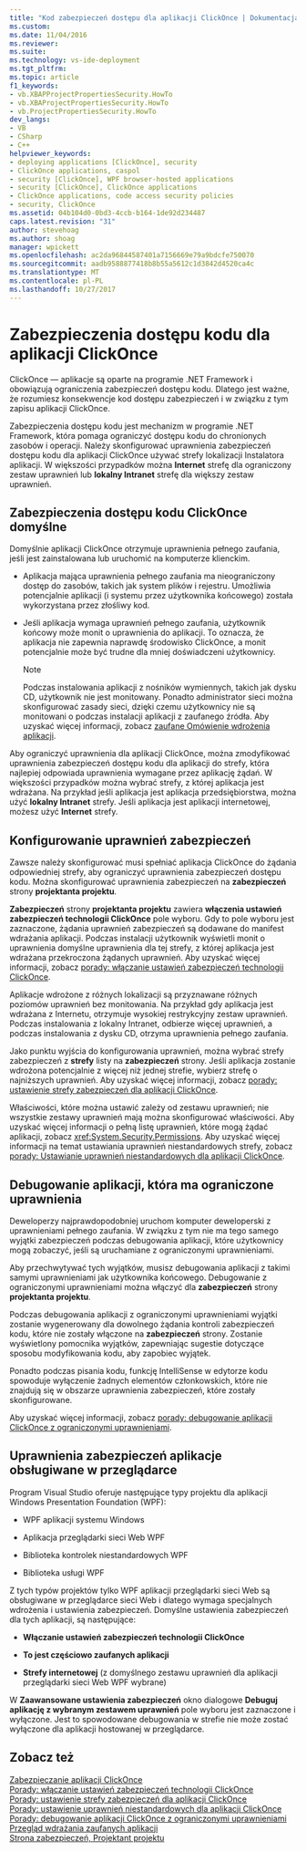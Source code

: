 ```yaml
---
title: "Kod zabezpieczeń dostępu dla aplikacji ClickOnce | Dokumentacja firmy Microsoft"
ms.custom: 
ms.date: 11/04/2016
ms.reviewer: 
ms.suite: 
ms.technology: vs-ide-deployment
ms.tgt_pltfrm: 
ms.topic: article
f1_keywords:
- vb.XBAPProjectPropertiesSecurity.HowTo
- vb.XBAProjectPropertiesSecurity.HowTo
- vb.ProjectPropertiesSecurity.HowTo
dev_langs:
- VB
- CSharp
- C++
helpviewer_keywords:
- deploying applications [ClickOnce], security
- ClickOnce applications, caspol
- security [ClickOnce], WPF browser-hosted applications
- security [ClickOnce], ClickOnce applications
- ClickOnce applications, code access security policies
- security, ClickOnce
ms.assetid: 04b104d0-0bd3-4ccb-b164-1de92d234487
caps.latest.revision: "31"
author: stevehoag
ms.author: shoag
manager: wpickett
ms.openlocfilehash: ac2da96844587401a7156669e79a9bdcfe750070
ms.sourcegitcommit: aadb9588877418b8b55a5612c1d3842d4520ca4c
ms.translationtype: MT
ms.contentlocale: pl-PL
ms.lasthandoff: 10/27/2017
---
```

# <a name="code-access-security-for-clickonce-applications"></a>Zabezpieczenia dostępu kodu dla aplikacji ClickOnce
ClickOnce — aplikacje są oparte na programie .NET Framework i obowiązują ograniczenia zabezpieczeń dostępu kodu. Dlatego jest ważne, że rozumiesz konsekwencje kod dostępu zabezpieczeń i w związku z tym zapisu aplikacji ClickOnce.  
  
 Zabezpieczenia dostępu kodu jest mechanizm w programie .NET Framework, która pomaga ograniczyć dostępu kodu do chronionych zasobów i operacji. Należy skonfigurować uprawnienia zabezpieczeń dostępu kodu dla aplikacji ClickOnce używać strefy lokalizacji Instalatora aplikacji. W większości przypadków można **Internet** strefę dla ograniczony zestaw uprawnień lub **lokalny Intranet** strefę dla większy zestaw uprawnień.  
  
## <a name="default-clickonce-code-access-security"></a>Zabezpieczenia dostępu kodu ClickOnce domyślne  
 Domyślnie aplikacji ClickOnce otrzymuje uprawnienia pełnego zaufania, jeśli jest zainstalowana lub uruchomić na komputerze klienckim.  
  
-   Aplikacja mająca uprawnienia pełnego zaufania ma nieograniczony dostęp do zasobów, takich jak system plików i rejestru. Umożliwia potencjalnie aplikacji (i systemu przez użytkownika końcowego) została wykorzystana przez złośliwy kod.  
  
-   Jeśli aplikacja wymaga uprawnień pełnego zaufania, użytkownik końcowy może monit o uprawnienia do aplikacji. To oznacza, że aplikacja nie zapewnia naprawdę środowisko ClickOnce, a monit potencjalnie może być trudne dla mniej doświadczeni użytkownicy.  
  
    > [!NOTE]
    >  Podczas instalowania aplikacji z nośników wymiennych, takich jak dysku CD, użytkownik nie jest monitowany. Ponadto administrator sieci można skonfigurować zasady sieci, dzięki czemu użytkownicy nie są monitowani o podczas instalacji aplikacji z zaufanego źródła. Aby uzyskać więcej informacji, zobacz [zaufane Omówienie wdrożenia aplikacji](../deployment/trusted-application-deployment-overview.md).  
  
 Aby ograniczyć uprawnienia dla aplikacji ClickOnce, można zmodyfikować uprawnienia zabezpieczeń dostępu kodu dla aplikacji do strefy, która najlepiej odpowiada uprawnienia wymagane przez aplikację żądań. W większości przypadków można wybrać strefy, z której aplikacja jest wdrażana. Na przykład jeśli aplikacja jest aplikacja przedsiębiorstwa, można użyć **lokalny Intranet** strefy. Jeśli aplikacja jest aplikacji internetowej, możesz użyć **Internet** strefy.  
  
## <a name="configuring-security-permissions"></a>Konfigurowanie uprawnień zabezpieczeń  
 Zawsze należy skonfigurować musi spełniać aplikacja ClickOnce do żądania odpowiedniej strefy, aby ograniczyć uprawnienia zabezpieczeń dostępu kodu. Można skonfigurować uprawnienia zabezpieczeń na **zabezpieczeń** strony **projektanta projektu**.  
  
 **Zabezpieczeń** strony **projektanta projektu** zawiera **włączenia ustawień zabezpieczeń technologii ClickOnce** pole wyboru. Gdy to pole wyboru jest zaznaczone, żądania uprawnień zabezpieczeń są dodawane do manifest wdrażania aplikacji. Podczas instalacji użytkownik wyświetli monit o uprawnienia domyślne uprawnienia dla tej strefy, z której aplikacja jest wdrażana przekroczona żądanych uprawnień. Aby uzyskać więcej informacji, zobacz [porady: włączanie ustawień zabezpieczeń technologii ClickOnce](../deployment/how-to-enable-clickonce-security-settings.md).  
  
 Aplikacje wdrożone z różnych lokalizacji są przyznawane różnych poziomów uprawnień bez monitowania. Na przykład gdy aplikacja jest wdrażana z Internetu, otrzymuje wysokiej restrykcyjny zestaw uprawnień. Podczas instalowania z lokalny Intranet, odbierze więcej uprawnień, a podczas instalowania z dysku CD, otrzyma uprawnienia pełnego zaufania.  
  
 Jako punktu wyjścia do konfigurowania uprawnień, można wybrać strefy zabezpieczeń z **strefy** listy na **zabezpieczeń** strony. Jeśli aplikacja zostanie wdrożona potencjalnie z więcej niż jednej strefie, wybierz strefę o najniższych uprawnień. Aby uzyskać więcej informacji, zobacz [porady: ustawienie strefy zabezpieczeń dla aplikacji ClickOnce](../deployment/how-to-set-a-security-zone-for-a-clickonce-application.md).  
  
 Właściwości, które można ustawić zależy od zestawu uprawnień; nie wszystkie zestawy uprawnień mają można skonfigurować właściwości. Aby uzyskać więcej informacji o pełną listę uprawnień, które mogą żądać aplikacji, zobacz <xref:System.Security.Permissions>. Aby uzyskać więcej informacji na temat ustawiania uprawnień niestandardowych strefy, zobacz [porady: Ustawianie uprawnień niestandardowych dla aplikacji ClickOnce](../deployment/how-to-set-custom-permissions-for-a-clickonce-application.md).  
  
## <a name="debugging-an-application-that-has-restricted-permissions"></a>Debugowanie aplikacji, która ma ograniczone uprawnienia  
 Deweloperzy najprawdopodobniej uruchom komputer deweloperski z uprawnieniami pełnego zaufania. W związku z tym nie ma tego samego wyjątki zabezpieczeń podczas debugowania aplikacji, które użytkownicy mogą zobaczyć, jeśli są uruchamiane z ograniczonymi uprawnieniami.  
  
 Aby przechwytywać tych wyjątków, musisz debugowania aplikacji z takimi samymi uprawnieniami jak użytkownika końcowego. Debugowanie z ograniczonymi uprawnieniami można włączyć dla **zabezpieczeń** strony **projektanta projektu**.  
  
 Podczas debugowania aplikacji z ograniczonymi uprawnieniami wyjątki zostanie wygenerowany dla dowolnego żądania kontroli zabezpieczeń kodu, które nie zostały włączone na **zabezpieczeń** strony. Zostanie wyświetlony pomocnika wyjątków, zapewniając sugestie dotyczące sposobu modyfikowania kodu, aby zapobiec wyjątek.  
  
 Ponadto podczas pisania kodu, funkcję IntelliSense w edytorze kodu spowoduje wyłączenie żadnych elementów członkowskich, które nie znajdują się w obszarze uprawnienia zabezpieczeń, które zostały skonfigurowane.  
  
 Aby uzyskać więcej informacji, zobacz [porady: debugowanie aplikacji ClickOnce z ograniczonymi uprawnieniami](../deployment/how-to-debug-a-clickonce-application-with-restricted-permissions.md).  
  
## <a name="security-permissions-for-browser-hosted-applications"></a>Uprawnienia zabezpieczeń aplikacje obsługiwane w przeglądarce  
 Program Visual Studio oferuje następujące typy projektu dla aplikacji Windows Presentation Foundation (WPF):  
  
-   WPF aplikacji systemu Windows  
  
-   Aplikacja przeglądarki sieci Web WPF  
  
-   Biblioteka kontrolek niestandardowych WPF  
  
-   Biblioteka usługi WPF  
  
 Z tych typów projektów tylko WPF aplikacji przeglądarki sieci Web są obsługiwane w przeglądarce sieci Web i dlatego wymaga specjalnych wdrożenia i ustawienia zabezpieczeń. Domyślne ustawienia zabezpieczeń dla tych aplikacji, są następujące:  
  
-   **Włączanie ustawień zabezpieczeń technologii ClickOnce**  
  
-   **To jest częściowo zaufanych aplikacji**  
  
-   **Strefy internetowej** (z domyślnego zestawu uprawnień dla aplikacji przeglądarki sieci Web WPF wybrane)  
  
 W **Zaawansowane ustawienia zabezpieczeń** okno dialogowe **Debuguj aplikację z wybranym zestawem uprawnień** pole wyboru jest zaznaczone i wyłączone. Jest to spowodowane debugowania w strefie nie może zostać wyłączone dla aplikacji hostowanej w przeglądarce.  
  
## <a name="see-also"></a>Zobacz też  
 [Zabezpieczanie aplikacji ClickOnce](../deployment/securing-clickonce-applications.md)   
 [Porady: włączanie ustawień zabezpieczeń technologii ClickOnce](../deployment/how-to-enable-clickonce-security-settings.md)   
 [Porady: ustawienie strefy zabezpieczeń dla aplikacji ClickOnce](../deployment/how-to-set-a-security-zone-for-a-clickonce-application.md)   
 [Porady: ustawienie uprawnień niestandardowych dla aplikacji ClickOnce](../deployment/how-to-set-custom-permissions-for-a-clickonce-application.md)   
 [Porady: debugowanie aplikacji ClickOnce z ograniczonymi uprawnieniami](../deployment/how-to-debug-a-clickonce-application-with-restricted-permissions.md)   
 [Przegląd wdrażania zaufanych aplikacji](../deployment/trusted-application-deployment-overview.md)   
 [Strona zabezpieczeń, Projektant projektu](../ide/reference/security-page-project-designer.md)
